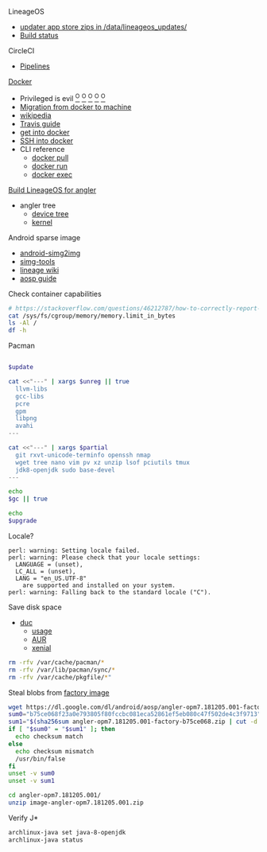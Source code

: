 
LineageOS
* [updater app store zips in /data/lineageos_updates/](https://wiki.lineageos.org/faq.html#where-does-the-updater-app-store-the-downloaded-zip)
* [Build status](https://www.lineageoslog.com/build)

CircleCI
* [Pipelines](https://app.circleci.com/pipelines/github/Un1Gfn/lineage)


[Docker](https://www.docker.com/)
* Privileged is evil [<sup>O</sup>]() [<sup>O</sup>]() [<sup>O</sup>]() [<sup>O</sup>]() [<sup>O</sup>]()
* [Migration from docker to machine](https://circleci.com/docs/2.0/docker-to-machine/)
* [wikipedia](https://en.wikipedia.org/wiki/Docker_(software))
* [Travis guide](https://docs.travis-ci.com/user/docker/)
* [get into docker](https://stackoverflow.com/questions/30172605/how-do-i-get-into-a-docker-containers-shell)
* [SSH into docker](https://phase2.github.io/devtools/common-tasks/ssh-into-a-container/)
* CLI reference
  * [docker pull](https://docs.docker.com/engine/reference/commandline/pull/)
  * [docker run](https://docs.docker.com/engine/reference/commandline/run/)
  * [docker exec](https://docs.docker.com/engine/reference/commandline/exec/)

[Build LineageOS for angler](https://wiki.lineageos.org/devices/angler/build)
* angler tree
  * [device tree](https://github.com/LineageOS/android_device_huawei_angler)
  * [kernel](https://github.com/LineageOS/android_kernel_huawei_angler)

Android sparse image
  * [android-simg2img](https://aur.archlinux.org/packages/android-simg2img/)
  * [simg-tools](https://aur.archlinux.org/packages/simg-tools/)
  * [lineage wiki](https://wiki.lineageos.org/extracting_blobs_from_zips.html)
  * [aosp guide](https://source.android.com/devices/bootloader/partitions-images)

Check container capabilities
```bash
# https://stackoverflow.com/questions/46212787/how-to-correctly-report-available-ram-within-a-docker-container
cat /sys/fs/cgroup/memory/memory.limit_in_bytes
ls -Al /
df -h
```

Pacman
```bash

$update

cat <<"---" | xargs $unreg || true
  llvm-libs
  gcc-libs
  pcre
  gpm
  libpng
  avahi
---

cat <<"---" | xargs $partial
  git rxvt-unicode-terminfo openssh nmap
  wget tree nano vim pv xz unzip lsof pciutils tmux
  jdk8-openjdk sudo base-devel
---

echo
$gc || true

echo
$upgrade

```

Locale?
```
perl: warning: Setting locale failed.
perl: warning: Please check that your locale settings:
  LANGUAGE = (unset),
  LC_ALL = (unset),
  LANG = "en_US.UTF-8"
    are supported and installed on your system.
perl: warning: Falling back to the standard locale ("C").
```

Save disk space
* [duc](https://duc.zevv.nl/)
  * [usage](https://github.com/zevv/duc/blob/master/doc/duc.md)
  * [AUR](https://aur.archlinux.org/packages/duc/)
  * [xenial](https://packages.ubuntu.com/xenial/duc)
```bash
rm -rfv /var/cache/pacman/*
rm -rfv /var/lib/pacman/sync/*
rm -rfv /var/cache/pkgfile/*"
```

Steal blobs from [factory image](https://developers.google.com/android/images#bullhead)
```bash
wget https://dl.google.com/dl/android/aosp/angler-opm7.181205.001-factory-b75ce068.zip
sum0="b75ce068f23a0e793805f80fccbc081eca52861ef5eb080c47f502de4c3f9713"
sum1="$(sha256sum angler-opm7.181205.001-factory-b75ce068.zip | cut -d' ' -f1)"
if [ "$sum0" = "$sum1" ]; then
  echo checksum match
else
  echo checksum mismatch
  /usr/bin/false
fi
unset -v sum0
unset -v sum1

cd angler-opm7.181205.001/
unzip image-angler-opm7.181205.001.zip
```

Verify J*
```bash
archlinux-java set java-8-openjdk
archlinux-java status
```


